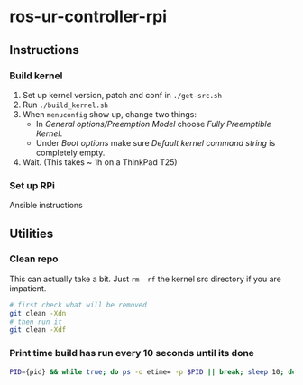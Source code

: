 # ros-ur-controller-rpi

## Instructions

### Build kernel

1. Set up kernel version, patch and conf in `./get-src.sh`
1. Run `./build_kernel.sh`
1. When `menuconfig` show up, change two things:
    * In _General options/Preemption Model_ choose _Fully Preemptible Kernel_. 
    * Under _Boot options_ make sure _Default kernel command string_ is
    completely empty.
1. Wait. (This takes \~ 1h on a ThinkPad T25)

### Set up RPi

Ansible instructions

## Utilities

### Clean repo

This can actually take a bit. Just `rm -rf` the kernel src directory if you are impatient.

```bash
# first check what will be removed
git clean -Xdn
# then run it
git clean -Xdf
```

### Print time build has run every 10 seconds until its done
```bash
PID={pid} && while true; do ps -o etime= -p $PID || break; sleep 10; done
```

